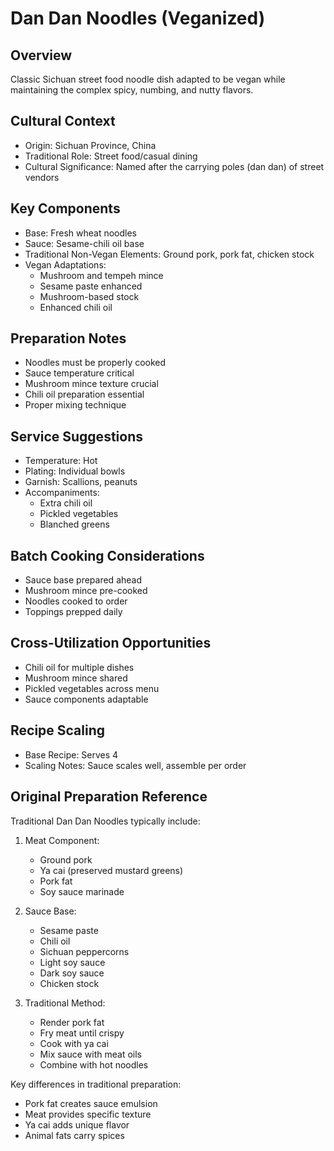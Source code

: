 # Dan Dan Noodles (Veganized)

## Overview
Classic Sichuan street food noodle dish adapted to be vegan while maintaining the complex spicy, numbing, and nutty flavors.

## Cultural Context
- Origin: Sichuan Province, China
- Traditional Role: Street food/casual dining
- Cultural Significance: Named after the carrying poles (dan dan) of street vendors

## Key Components
- Base: Fresh wheat noodles
- Sauce: Sesame-chili oil base
- Traditional Non-Vegan Elements: Ground pork, pork fat, chicken stock
- Vegan Adaptations:
  - Mushroom and tempeh mince
  - Sesame paste enhanced
  - Mushroom-based stock
  - Enhanced chili oil

## Preparation Notes
- Noodles must be properly cooked
- Sauce temperature critical
- Mushroom mince texture crucial
- Chili oil preparation essential
- Proper mixing technique

## Service Suggestions
- Temperature: Hot
- Plating: Individual bowls
- Garnish: Scallions, peanuts
- Accompaniments:
  - Extra chili oil
  - Pickled vegetables
  - Blanched greens

## Batch Cooking Considerations
- Sauce base prepared ahead
- Mushroom mince pre-cooked
- Noodles cooked to order
- Toppings prepped daily

## Cross-Utilization Opportunities
- Chili oil for multiple dishes
- Mushroom mince shared
- Pickled vegetables across menu
- Sauce components adaptable

## Recipe Scaling
- Base Recipe: Serves 4
- Scaling Notes: Sauce scales well, assemble per order

## Original Preparation Reference
Traditional Dan Dan Noodles typically include:
1. Meat Component:
   - Ground pork
   - Ya cai (preserved mustard greens)
   - Pork fat
   - Soy sauce marinade

2. Sauce Base:
   - Sesame paste
   - Chili oil
   - Sichuan peppercorns
   - Light soy sauce
   - Dark soy sauce
   - Chicken stock

3. Traditional Method:
   - Render pork fat
   - Fry meat until crispy
   - Cook with ya cai
   - Mix sauce with meat oils
   - Combine with hot noodles

Key differences in traditional preparation:
- Pork fat creates sauce emulsion
- Meat provides specific texture
- Ya cai adds unique flavor
- Animal fats carry spices 